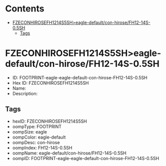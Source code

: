 



Contents
========

* [FZECONHIROSEFH1214S5SH>eagle-default/con-hirose/FH12-14S-0.5SH](#fzeconhirosefh1214s5sheagle-defaultcon-hirosefh12-14s-05sh)
	* [Tags](#tags)

# FZECONHIROSEFH1214S5SH>eagle-default/con-hirose/FH12-14S-0.5SH

- ID: FOOTPRINT-eagle-eagle-default-con-hirose-FH12-14S-0.5SH
- Hex ID: FZECONHIROSEFH1214S5SH
- Name: 
- Description: 

## Tags

- hexID: FZECONHIROSEFH1214S5SH
- oompType: FOOTPRINT
- oompSize: eagle
- oompColor: eagle-default
- oompDesc: con-hirose
- oompIndex: FH12-14S-0.5SH
- oompName: eagle-default/con-hirose/FH12-14S-0.5SH
- oompID: FOOTPRINT-eagle-eagle-default-con-hirose-FH12-14S-0.5SH
